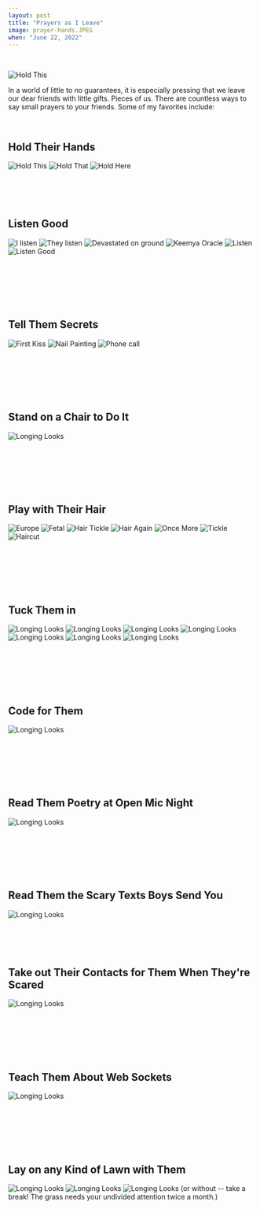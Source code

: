 ```yaml
---
layout: post
title: "Prayers as I Leave"
image: prayer-hands.JPEG
when: "June 22, 2022"
---
```

<br/>

![Hold This](https://raw.githubusercontent.com/sophieggee/fkagrace/gh-pages/assets/img/leave-them-better.jpg "Leave Them Better")

In a world of little to no guarantees, it is especially pressing that we leave our dear friends with little gifts. Pieces of us. There are countless ways to say small prayers to your friends. Some of my favorites include:


<br/> 

## Hold Their Hands
![Hold This](https://raw.githubusercontent.com/sophieggee/fkagrace/gh-pages/assets/img/hold-hands.jpeg "Hold This")
![Hold That](https://raw.githubusercontent.com/sophieggee/fkagrace/gh-pages/assets/img/wedding-soon.jpeg "Hold That")
![Hold Here](https://raw.githubusercontent.com/sophieggee/fkagrace/gh-pages/assets/img/tuck-in.jpeg "Hold Here")
<br/> 
<br/> 
<br/> 
<br/> 
<br/> 
  


## Listen Good
![I listen](https://raw.githubusercontent.com/sophieggee/fkagrace/gh-pages/assets/img/attentive.JPG "I listen")
![They listen](https://raw.githubusercontent.com/sophieggee/fkagrace/gh-pages/assets/img/contemplation-and-consideration.jpeg "They listen")
![Devastated on ground](https://raw.githubusercontent.com/sophieggee/fkagrace/gh-pages/assets/img/devastation.jpeg "Devastated on ground")
![Keemya Oracle](https://raw.githubusercontent.com/sophieggee/fkagrace/gh-pages/assets/img/enthusiastic.jpeg "Keemia Oracle")
![Listen](https://raw.githubusercontent.com/sophieggee/fkagrace/gh-pages/assets/img/listen.JPG "Listen")
![Listen Good](https://raw.githubusercontent.com/sophieggee/fkagrace/gh-pages/assets/img/frightful-recounting.jpeg "Listen Good")

<br/> 
<br/> 
<br/> 
<br/> 
<br/> 


## Tell Them Secrets
![First Kiss](https://raw.githubusercontent.com/sophieggee/fkagrace/gh-pages/assets/img/first-kiss.jpeg "First Kiss")
![Nail Painting](https://raw.githubusercontent.com/sophieggee/fkagrace/gh-pages/assets/img/nail-painting.jpg "Nail Painting")
![Phone call](https://raw.githubusercontent.com/sophieggee/fkagrace/gh-pages/assets/img/phone-call.jpg "Phone call")

<br/> 
<br/> 
<br/> 
<br/> 
<br/> 

## Stand on a Chair to Do It
![Longing Looks](https://raw.githubusercontent.com/sophieggee/fkagrace/gh-pages/assets/img/gift-giving.JPG "Give Them Gifts")

<br/> 
<br/> 
<br/> 
<br/> 
<br/> 



## Play with Their Hair
![Europe](https://raw.githubusercontent.com/sophieggee/fkagrace/gh-pages/assets/img/european-bench-lay.JPG "European Bench Lay")
![Fetal](https://raw.githubusercontent.com/sophieggee/fkagrace/gh-pages/assets/img/fetal-position.jpeg "Fetal")
![Hair Tickle](https://raw.githubusercontent.com/sophieggee/fkagrace/gh-pages/assets/img/hair-tickle.JPG "Hair Tickle")
![Hair Again](https://raw.githubusercontent.com/sophieggee/fkagrace/gh-pages/assets/img/hair-tickler-again.jpeg "Hair Again")
![Once More](https://raw.githubusercontent.com/sophieggee/fkagrace/gh-pages/assets/img/hair-tickler-once-more.jpeg "Once More")
![Tickle](https://raw.githubusercontent.com/sophieggee/fkagrace/gh-pages/assets/img/hair-tickler.jpeg "Tickle")
![Haircut](https://raw.githubusercontent.com/sophieggee/fkagrace/gh-pages/assets/img/haircut.jpeg "Haircut")

<br/> 
<br/> 
<br/> 
<br/> 
<br/> 



## Tuck Them in
![Longing Looks](https://raw.githubusercontent.com/sophieggee/fkagrace/gh-pages/assets/img/longing-gaze.jpeg "Longing Looks")
![Longing Looks](https://raw.githubusercontent.com/sophieggee/fkagrace/gh-pages/assets/img/tuck-in-blanket.jpg "Tuck That Blanket In")
![Longing Looks](https://raw.githubusercontent.com/sophieggee/fkagrace/gh-pages/assets/img/tuck-me-in.jpeg "Sit On This Bed")
![Longing Looks](https://raw.githubusercontent.com/sophieggee/fkagrace/gh-pages/assets/img/tuck-them-in.jpeg "Sit With Them")
![Longing Looks](https://raw.githubusercontent.com/sophieggee/fkagrace/gh-pages/assets/img/tucking-into-scary-bed.jpeg "Even When Bed is Scary")
![Longing Looks](https://raw.githubusercontent.com/sophieggee/fkagrace/gh-pages/assets/img/little-women.jpeg "Little Women")
![Longing Looks](https://raw.githubusercontent.com/sophieggee/fkagrace/gh-pages/assets/img/spooning.jpeg "Spoon Too")

<br/> 
<br/> 
<br/> 
<br/> 
<br/> 


## Code for Them
![Longing Looks](https://raw.githubusercontent.com/sophieggee/fkagrace/gh-pages/assets/img/coding-during-lunch.jpeg "Code While Eating Lunch so You can Talk to Your Friends")


<br/> 
<br/> 
<br/>
<br/> 
<br/>  

## Read Them Poetry at Open Mic Night
![Longing Looks](https://raw.githubusercontent.com/sophieggee/fkagrace/gh-pages/assets/img/poem.jpeg "Lovely Tucker")

<br/> 
<br/> 
<br/> 
<br/> 
<br/> 


## Read Them the Scary Texts Boys Send You
![Longing Looks](https://raw.githubusercontent.com/sophieggee/fkagrace/gh-pages/assets/img/reciting-text-from-boy.jpg "Scary Mechanic")
<br/> 
<br/> 
<br/> 
<br/> 
<br/> 



## Take out Their Contacts for Them When They're Scared
![Longing Looks](https://raw.githubusercontent.com/sophieggee/fkagrace/gh-pages/assets/img/crippling-fear-of-touching-ones-own-eyes.jpeg "Dark Days")

<br/> 
<br/> 
<br/> 
<br/> 
<br/> 

## Teach Them About Web Sockets
![Longing Looks](https://raw.githubusercontent.com/sophieggee/fkagrace/gh-pages/assets/img/web-socket.jpeg "WTF is a Web Socket")

<br/> 
<br/> 
<br/> 
<br/> 
<br/> 


## Lay on any Kind of Lawn with Them
![Longing Looks](https://raw.githubusercontent.com/sophieggee/fkagrace/gh-pages/assets/img/lawn-gab.JPG "Lawn Gab")
![Longing Looks](https://raw.githubusercontent.com/sophieggee/fkagrace/gh-pages/assets/img/lawn-time.JPG "HBD Jules")
![Longing Looks](https://raw.githubusercontent.com/sophieggee/fkagrace/gh-pages/assets/img/library-break.jpeg "Library Break")
(or without -- take a break! The grass needs your undivided attention twice a month.)
